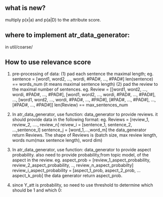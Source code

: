 ## what is new?
multiply p(x|a) and p(a|D) to the attribute score.

## where to implement atr_data_generator:
in util/coarse/

## How to use relevance score
1. pre-processing of data:
   (1) pad each sentence the maximal length;
       eg. sentence = [word1, word2, ..., wordi, #PAD#, ..., #PAD#]
           len(sentence) == words_num (it means maximal sentence length)
   (2) pad the review to the maximal number of sentences.
       eg. Review = [[word1, word2, ..., wordi, #PAD#, ..., #PAD#],
                     [word1, word2, ..., wordi, #PAD#, ..., #PAD#],
                     ...,
                     [word1, word2, ..., wordi, #PAD#, ..., #PAD#],
                     [#PAD#, ..., #PAD#],
                     ...,
                     [#PAD#, ..., #PAD#]]
           len(Review) == max_sentences_num
           
2. In atr_data_generator, use function: data_generator to provide reviews.
   it should provide data in the following format:
   eg. Reviews = [review_1, review_2, ...., review_n]
       reivew_i = [sentence_1, sentence_2, ...,sentence_l]
       sentence_j = [word_1,...,word_m]
       the data_generator return Reviews. The shape of Reviews is (batch size, max review length, words num(max sentence length), word dim)

3. In atr_data_generator, use function: data_generator to provide aspect probability.
   also need to provide probability,from topic model, of the aspect in the review.
   eg. aspect_prob = [review_1_aspect_probability,
                      review_2_aspect_probability,
                      ..,
                      review_n_aspect_probabilty]
       review_i_aspect_probability = [aspect_1_prob, aspect_2_prob, ... aspect_k_prob]
       the data generator return aspect_prob.

4. since Y_att is probability, so need to use threshold to determine which should be 1 and which 0: